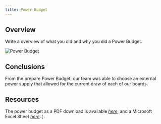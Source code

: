 ```yaml
---
title: Power Budget
---
```


## Overview
Write a overview of what you did and why you did a Power Budget.

![Power Budget](https://github.com/user-attachments/assets/37a13087-40f1-4316-81be-7bd975c2cf9d)


## Conclusions

From the prepare Power Budget, our team was able to choose an external power supply that allowed for the current draw of each of our boards.

## Resources

The power budget as a PDF download is available [*here*](https://github.com/user-attachments/files/23154111/EGR304_PowerBudget.pdf), and a Microsoft Excel Sheet [*here*](https://github.com/user-attachments/files/23154129/EGR304_PowerBudget.xlsx).
).
